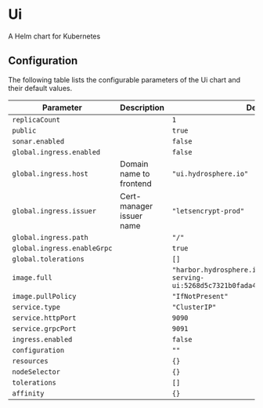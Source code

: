 
Ui
===========

A Helm chart for Kubernetes


## Configuration

The following table lists the configurable parameters of the Ui chart and their default values.

| Parameter                | Description             | Default        |
| ------------------------ | ----------------------- | -------------- |
| `replicaCount` |  | `1` |
| `public` |  | `true` |
| `sonar.enabled` |  | `false` |
| `global.ingress.enabled` |  | `false` |
| `global.ingress.host` | Domain name to frontend | `"ui.hydrosphere.io"` |
| `global.ingress.issuer` | Cert-manager issuer name | `"letsencrypt-prod"` |
| `global.ingress.path` |  | `"/"` |
| `global.ingress.enableGrpc` |  | `true` |
| `global.tolerations` |  | `[]` |
| `image.full` |  | `"harbor.hydrosphere.io/hydro-serving/hydro-serving-ui:5268d5c7321b0fada4012fb1d07b70f42683a5c2"` |
| `image.pullPolicy` |  | `"IfNotPresent"` |
| `service.type` |  | `"ClusterIP"` |
| `service.httpPort` |  | `9090` |
| `service.grpcPort` |  | `9091` |
| `ingress.enabled` |  | `false` |
| `configuration` |  | `""` |
| `resources` |  | `{}` |
| `nodeSelector` |  | `{}` |
| `tolerations` |  | `[]` |
| `affinity` |  | `{}` |





